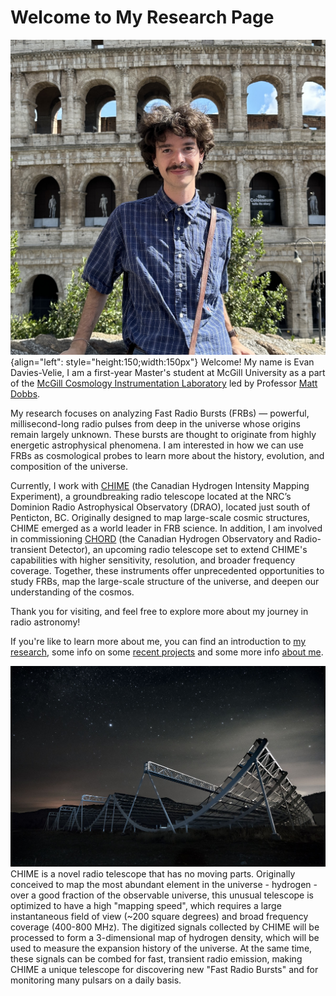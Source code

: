 # Welcome to My Research Page


![Coma cluster](./media/headshot.jpg "Me!"){align="left": style="height:150;width:150px"}
Welcome! My name is Evan Davies-Velie, I am a first-year Master's student at McGill University as a part of the [McGill Cosmology Instrumentation Laboratory](https://sites.google.com/a/mcgillcosmology.ca/mcgillcosmology/) led by Professor [Matt Dobbs](https://sites.google.com/a/mcgillcosmology.ca/mcgillcosmology/matt-dobbs). 

My research focuses on analyzing Fast Radio Bursts (FRBs) — powerful, millisecond-long radio pulses from deep in the universe whose origins remain largely unknown. These bursts are thought to originate from highly energetic astrophysical phenomena. I am interested in how we can use FRBs as cosmological probes to learn more about the history, evolution, and composition of the universe.

Currently, I work with [CHIME](https://chime-experiment.ca/en) (the Canadian Hydrogen Intensity Mapping Experiment), a groundbreaking radio telescope located at the NRC’s Dominion Radio Astrophysical Observatory (DRAO), located just south of Penticton, BC. Originally designed to map large-scale cosmic structures, CHIME emerged as a world leader in FRB science. In addition, I am involved in commissioning [CHORD](https://www.chord-observatory.ca/) (the Canadian Hydrogen Observatory and Radio-transient Detector), an upcoming radio telescope set to extend CHIME's capabilities with higher sensitivity, resolution, and broader frequency coverage. Together, these instruments offer unprecedented opportunities to study FRBs, map the large-scale structure of the universe, and deepen our understanding of the cosmos.

Thank you for visiting, and feel free to explore more about my journey in radio astronomy!


If you're like to learn more about me, you can find an introduction to [my research](./reasearch/research_index.md), some info on some [recent projects](./projects/project_index.md) and some more info [about me](./about/about.md).



[![CHIME](./media/CHIME.jpg "CHIME")](https://chime-experiment.ca/en)
CHIME is a novel radio telescope that has no moving parts. Originally conceived to map the most abundant element in the universe - hydrogen - over a good fraction of the observable universe, this unusual telescope is optimized to have a high "mapping speed", which requires a large instantaneous field of view (~200 square degrees) and broad frequency coverage (400-800 MHz). The digitized signals collected by CHIME will be processed to form a 3-dimensional map of hydrogen density, which will be used to measure the expansion history of the universe. At the same time, these signals can be combed for fast, transient radio emission, making CHIME a unique telescope for discovering new "Fast Radio Bursts" and for monitoring many pulsars on a daily basis.
